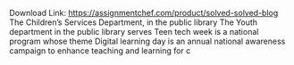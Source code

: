 Download Link: https://assignmentchef.com/product/solved-solved-blog
<br>
The Children’s Services Department, in the public library The Youth department in the public library serves Teen tech week is a national program whose theme Digital learning day is an annual national awareness campaign to enhance teaching and learning for c